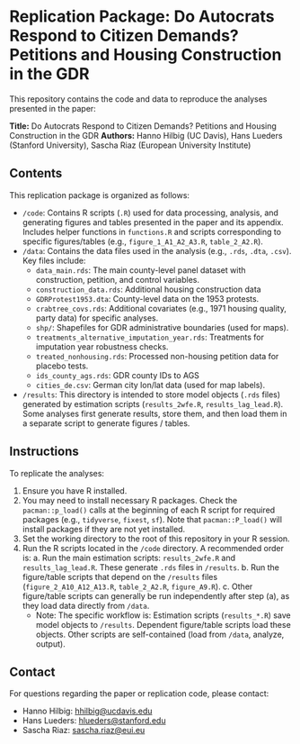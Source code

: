 # Replication Package: Do Autocrats Respond to Citizen Demands? Petitions and Housing Construction in the GDR

This repository contains the code and data to reproduce the analyses presented in the paper:

**Title:** Do Autocrats Respond to Citizen Demands? Petitions and Housing Construction in the GDR
**Authors:** Hanno Hilbig (UC Davis), Hans Lueders (Stanford University), Sascha Riaz (European University Institute)

## Contents

This replication package is organized as follows:

* `/code`: Contains R scripts (`.R`) used for data processing, analysis, and generating figures and tables presented in the paper and its appendix. Includes helper functions in `functions.R` and scripts corresponding to specific figures/tables (e.g., `figure_1_A1_A2_A3.R`, `table_2_A2.R`).
* `/data`: Contains the data files used in the analysis (e.g., `.rds`, `.dta`, `.csv`). Key files include:
  * `data_main.rds`: The main county-level panel dataset with construction, petition, and control variables.
  * `construction_data.rds`: Additional housing construction data
  * `GDRProtest1953.dta`: County-level data on the 1953 protests.
  * `crabtree_covs.rds`: Additional covariates (e.g., 1971 housing quality, party data) for specific analyses.
  * `shp/`: Shapefiles for GDR administrative boundaries (used for maps).
  * `treatments_alternative_imputation_year.rds`: Treatments for imputation year robustness checks.
  * `treated_nonhousing.rds`: Processed non-housing petition data for placebo tests.
  * `ids_county_ags.rds`: GDR county IDs to AGS
  * `cities_de.csv`: German city lon/lat data (used for map labels).
* `/results`: This directory is intended to store model objects (`.rds` files) generated by estimation scripts (`results_2wfe.R`, `results_lag_lead.R`). Some analyses first generate results, store them, and then load them in a separate script to generate figures / tables.

## Instructions

To replicate the analyses:

1. Ensure you have R installed.
2. You may need to install necessary R packages. Check the `pacman::p_load()` calls at the beginning of each R script for required packages (e.g., `tidyverse`, `fixest`, `sf`). Note that `pacman::P_load()` will install packages if they are not yet installed.
3. Set the working directory to the root of this repository in your R session.
4. Run the R scripts located in the `/code` directory. A recommended order is:
   a. Run the main estimation scripts: `results_2wfe.R` and `results_lag_lead.R`. These generate `.rds` files in `/results`.
   b. Run the figure/table scripts that depend on the `/results` files (`figure_2_A10_A12_A13.R`, `table_2_A2.R`, `figure_A9.R`).
   c. Other figure/table scripts can generally be run independently after step (a), as they load data directly from `/data`.
   * Note: The specific workflow is: Estimation scripts (`results_*.R`) save model objects to `/results`. Dependent figure/table scripts load these objects. Other scripts are self-contained (load from `/data`, analyze, output).

## Contact

For questions regarding the paper or replication code, please contact:

* Hanno Hilbig: <hhilbig@ucdavis.edu>
* Hans Lueders: <hlueders@stanford.edu>
* Sascha Riaz: <sascha.riaz@eui.eu>
